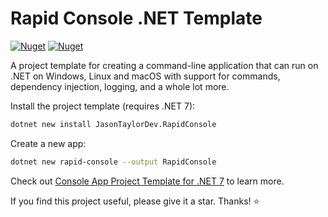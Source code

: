 # Rapid Console .NET Template

[![Nuget](https://img.shields.io/nuget/v/JasonTaylorDev.RapidConsole?label=NuGet)](https://www.nuget.org/packages/JasonTaylorDev.RapidConsole)
[![Nuget](https://img.shields.io/nuget/dt/JasonTaylorDev.RapidConsole?label=Downloads)](https://www.nuget.org/packages/JasonTaylorDev.RapidConsole)

A project template for creating a command-line application that can run on .NET on Windows, Linux and macOS with support for commands, dependency injection, logging, and a whole lot more.

Install the project template (requires .NET 7):

```bash
dotnet new install JasonTaylorDev.RapidConsole
```

Create a new app:

```bash
dotnet new rapid-console --output RapidConsole
```

Check out [Console App Project Template for .NET 7](https://jasontaylor.dev/console-app-project-template/) to learn more.

If you find this project useful, please give it a star. Thanks! ⭐
